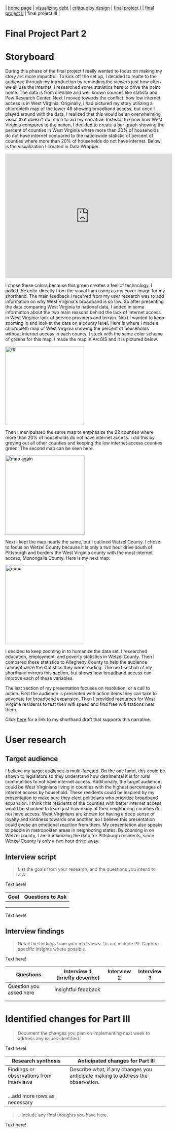| [home page](https://evianambarnes.github.io/portfolio/) | [visualizing debt](dataviz2.md) | [critique by design](CritiquebyDesign.md) | [final project I](Final_project_EvianaBarnes1.md) | [final project II](final_project_pt_2.md) | final project III |

# Final Project Part 2
# Storyboard

During this phase of the final project I really wanted to focus on making my story arc more impactful. To kick off the set up, I decided to realte to the audience through my introduction by reminding the viewers just how often we all use the internet. I researched some statistics here to drive the point home. The data is from credible and well known sources like statista and Pew Research Center. Next I moved towards the conflict: how low internet access is in West Virginia. Originally, I had pictured my story utilizing a chloropleth map of the lower 48 showing broadband access, but once I played around with the data, I realized that this would be an overwhelming visual that doesn't do much to aid my narrative. Instead, to show how West Virginia compares to the nation, I decided to create a bar graph showing the percent of counties in West Virginia where more than 20% of households do not have internet compared to the nationwide statistic of percent of counties where more than 20% of households do not have internet. Below is the visualization I created in Data Wrapper.


<iframe title="% of Counties where more than 1/5 Households Lack Internet Access" aria-label="Column Chart" id="datawrapper-chart-Opmwg" src="https://datawrapper.dwcdn.net/Opmwg/1/" scrolling="no" frameborder="0" style="border: none;" width="526" height="393" data-external="1"></iframe>



I chose these colors because this green creates a feel of technology. I pulled the color directly from the visual I am using as my cover image for my shorthand. 
The main feedback I received from my user research was to add information on why West Virginia's broadband is so low. So after presenting the data comparing West Virginia to national data, I added in some information about the two main reasons behind the lack of internet access in West Virginia: lack of service providers and terrain. Next I wanted to keep zooming in and look at the data on a county level. Here is where I made a chloropleth map of West Virginia showing the percent of households without internet access in each county. I stuck with the same color scheme of greens for this map. I made the map in ArcGIS and it is pictured below.

<img width="248" alt="fff" src="https://github.com/evianambarnes/portfolio/assets/156966766/d8c088e4-afb5-421e-96c6-7372033d5edf">


Then I manipulated the same map to emphasize the 22 counties where more than 20% of households do not have internet access. I did this by greying out all other counties and keeping the low internet access counties green. The second map can be seen here.

<img width="250" alt="map again" src="https://github.com/evianambarnes/portfolio/assets/156966766/a88afab7-54fb-4bcb-b880-41d2bff01b78">


Next I kept the map nearly the same, but I outlined Wetzel County. I chose to focus on Wetzel County because it is only a two hour drive south of Pittsburgh and borders the West Virginia county with the most internet access, Monongalia County. Here is my next map:

<img width="249" alt="uuuu" src="https://github.com/evianambarnes/portfolio/assets/156966766/d6cd6f8f-ae74-4a7e-869b-70b5a43f3163">


I decided to keep zooming in to humanize the data set. I researched education, employment, and poverty statistics in Wetzel County. Then I compared these statistics to Allegheny County to help the audience conceptualize the statistics they were reading. The next section of my shorthand mirrors this section, but shows how broadband access can improve each of these variables.

The last section of my presentation focuses on resolution, or a call to action. First the audience is presented with action items they can take to advocate for broadband expansion. Then I provided resources for West Virginia residents to test their wifi speed and find free wifi stations near them.

Click [here](https://carnegiemellon.shorthandstories.com/internet-access-in-west-virginia/index.html) for a link to my shorthand draft that supports this narrative.

# User research 

## Target audience
I believe my target audience is multi-faceted. On the one hand, this could be shown to legislators so they understand how detrimental it is for rural communities to not have internet access. Additionally, the target audience could be West Virginians living in counties with the highest percentages of internet access by household. These residents could be inspired by my presentation to make sure they elect politicians who prioritize broadband expansion. I think that residents of the counties with better internet access would be shocked to learn just how many of their neighboring counties do not have access. West Virginians are known for having a deep sense of loyalty and kindness towards one another, so I believe this presentation could evoke an emotional reaction from them. My presentation also speaks to people in metropolitan areas in neighboring states. By zooming in on Wetzel county, I am humanizing the data for Pittsburgh residents, since Wetzel County is only a two hour drive away.

## Interview script
> List the goals from your research, and the questions you intend to ask. 

Text here!

| Goal | Questions to Ask |
|------|------------------|
|      |                  |
|      |                  |
|      |                  |


Text here!

## Interview findings
> Detail the findings from your interviews.  Do not include PII.  Capture specific insights where possible.

Text here!

| Questions               | Interview 1 (briefly describe) | Interview 2 | Interview 3 |
|-------------------------|--------------------------------|-------------|-------------|
| Question you asked here | Insightful feedback            |             |             |
|                         |                                |             |             |
|                         |                                |             |             |


# Identified changes for Part III
> Document the changes you plan on implementing next week to address any issues identified.  

Text here!

| Research synthesis                       | Anticipated changes for Part III                                                |
|------------------------------------------|---------------------------------------------------------------------------------|
| Findings or observations from interviews | Describe what, if any changes you anticipate making to address the observation. |
|                                          |                                                                                 |
|                                          |                                                                                 |
|                                          |                                                                                 |
| ...add more rows as necessary            |                                                                                 |

> ...include any final thoughts you have here. 

Text here!
